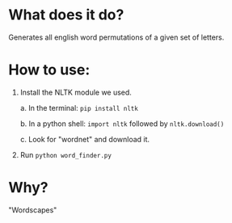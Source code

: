 # What does it do?
Generates all english word permutations of a given set of letters.

# How to use:

1. Install the NLTK module we used.
	
    a. In the terminal: `pip install nltk`
    
    b. In a python shell: `import nltk` followed by `nltk.download()`
    
    c. Look for "wordnet" and download it.

2. Run `python word_finder.py`

# Why?
"Wordscapes"
